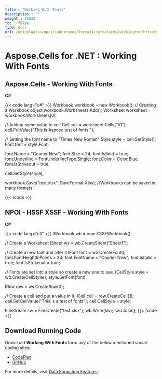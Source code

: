 ```yaml
---
title : "Working With Fonts" 
description : "" 
weight : 20922 
toc : false
type: docs
url: /net/plugins/npoi/codeinnpoi/formattingfeatures/working+with+fonts/
---
```


# Aspose.Cells for .NET : Working With Fonts


## Aspose.Cells - Working With Fonts

**C#**

{{< code lang="c#" >}}
Workbook workbook = new Workbook(); // Creating a Workbook object
workbook.Worksheets.Add();
Worksheet worksheet = workbook.Worksheets[0];

// Adding some value to cell
Cell cell = worksheet.Cells["A1"];
cell.PutValue("This is Aspose test of fonts!");

// Setting the font name to "Times New Roman"
Style style = cell.GetStyle();
Font font = style.Font;

font.Name = "Courier New";
font.Size = 24;
font.IsBold = true;
font.Underline = FontUnderlineType.Single;
font.Color = Color.Blue;
font.IsStrikeout = true;

cell.SetStyle(style);

workbook.Save("test.xlsx", SaveFormat.Xlsx); //Workbooks can be saved in many formats

{{< /code >}}

## NPOI - HSSF XSSF - Working With Fonts

**C#**

{{< code lang="c#" >}}
IWorkbook wb = new XSSFWorkbook();

// Create a Worksheet
ISheet ws = wb.CreateSheet("Sheet1");

// Create a new font and alter it
IFont font = wb.CreateFont();
font.FontHeightInPoints = 24;
font.FontName = "Courier New";
font.IsItalic = true;
font.IsStrikeout = true;            

// Fonts are set into a style so create a new one to use.
ICellStyle style = wb.CreateCellStyle();
style.SetFont(font);

IRow row = ws.CreateRow(0);

// Create a cell and put a value in it.
ICell cell = row.CreateCell(1);
cell.SetCellValue("Thisi s a test of fonts");
cell.CellStyle = style;

FileStream sw = File.Create("test.xlsx");
wb.Write(sw);
sw.Close();
{{< /code >}}

## Download Running Code

Download **Working With Fonts** form any of the below mentioned social coding sites:

*   [CodePlex](https://asposenpoi.codeplex.com/downloads/get/1508250)
*   [GitHub](https://github.com/aspose-cells/Aspose.Cells-for-.NET/releases/download/Aspose.Cells_Vs_NPOI_HWPF_and_XWPF_v1.1/Working.with.Fonts.zip)

For more details, visit [Data Formating Features](http://www.aspose.com/docs/display/cellsjava/Working+with+Data+Formatting).

